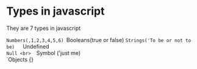 # Types in javascript

They are 7 types in javascript

`Numbers(,1,2,3,4,5,6)
`Booleans(true or false)
`Strings('To be or not to be)  
`Undefined
<br>
`Null <br> 
`Symbol ('just me)
<br>
`Objects {}
